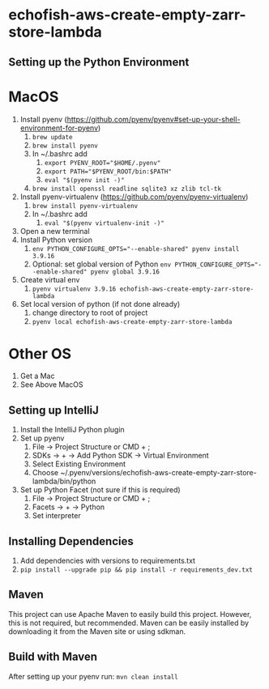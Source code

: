 # echofish-aws-create-empty-zarr-store-lambda

## Setting up the Python Environment

# MacOS
  1. Install pyenv (https://github.com/pyenv/pyenv#set-up-your-shell-environment-for-pyenv)
     1. ```brew update```
     2. ```brew install pyenv```
     3. In ~/.bashrc add
        1. ```export PYENV_ROOT="$HOME/.pyenv"```
        2. ```export PATH="$PYENV_ROOT/bin:$PATH"```
        3. ```eval "$(pyenv init -)"```
     4. ```brew install openssl readline sqlite3 xz zlib tcl-tk```
  2. Install pyenv-virtualenv (https://github.com/pyenv/pyenv-virtualenv)
     1. ```brew install pyenv-virtualenv```
     2. In ~/.bashrc add
         1. ```eval "$(pyenv virtualenv-init -)"```
  3. Open a new terminal
  4. Install Python version
     1. ```env PYTHON_CONFIGURE_OPTS="--enable-shared" pyenv install 3.9.16```
     2. Optional: set global version of Python ```env PYTHON_CONFIGURE_OPTS="--enable-shared" pyenv global 3.9.16```
  5. Create virtual env
     1. ```pyenv virtualenv 3.9.16 echofish-aws-create-empty-zarr-store-lambda```
  6. Set local version of python (if not done already)
     1. change directory to root of project
     2. ```pyenv local echofish-aws-create-empty-zarr-store-lambda```

# Other OS
  1. Get a Mac
  2. See Above MacOS

## Setting up IntelliJ

  1. Install the IntelliJ Python plugin
  2. Set up pyenv
     1. File -> Project Structure or CMD + ;
     2. SDKs -> + -> Add Python SDK -> Virtual Environment
     3. Select Existing Environment
     4. Choose ~/.pyenv/versions/echofish-aws-create-empty-zarr-store-lambda/bin/python
  3. Set up Python Facet (not sure if this is required)
     1. File -> Project Structure or CMD + ;
     2. Facets -> + -> Python 
     3. Set interpreter 

## Installing Dependencies

  1. Add dependencies with versions to requirements.txt
  2. ```pip install --upgrade pip && pip install -r requirements_dev.txt```

## Maven
This project can use Apache Maven to easily build this project.  However, this is not required, but recommended.
Maven can be easily installed by downloading it from the Maven site or using sdkman.

## Build with Maven
After setting up your pyenv run:
```mvn clean install```
